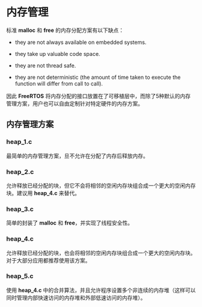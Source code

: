 # 内存管理

标准 **malloc** 和 **free** 的内存分配方案有以下缺点：

 - they are not always available on embedded systems.

 - they take up valuable code space.

 - they are not thread safe.

 - they are not deterministic (the amount of time taken to execute the function will differ from call to call).

因此 **FreeRTOS** 将内存分配的接口放置在了可移植层中，而除了5种默认的内存管理方案，用户也可以自由定制针对特定硬件的内存方案。

## 内存管理方案

### heap_1.c

最简单的内存管理方案，旦不允许在分配了内存后释放内存。

### heap_2.c

允许释放已经分配的块，但它不会将相邻的空闲内存块组合成一个更大的空闲内存块。建议用 **heap_4.c** 来替代。

### heap_3.c

简单的封装了 **malloc** 和 **free**，并实现了线程安全性。

### heap_4.c

允许释放已经分配的块，也会将相邻的空闲内存块组合成一个更大的空闲内存块。对于大部分应用都推荐使用该方案。

### heap_5.c

使用 **heap_4.c** 中的合并算法，并且允许程序设置多个非连续的内存堆（这样可以同时管理内部快速访问的内存堆和外部低速访问的内存堆）。
